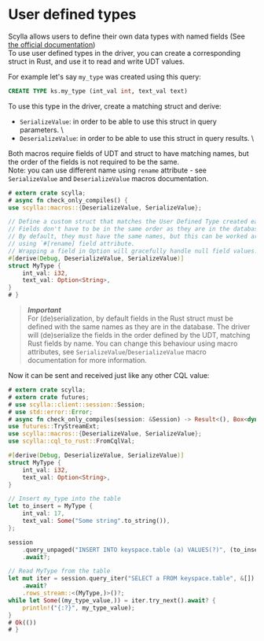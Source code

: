 # User defined types
Scylla allows users to define their own data types with named fields (See [the official documentation](https://opensource.docs.scylladb.com/stable/cql/types.html#user-defined-types))\
To use user defined types in the driver, you can create a corresponding struct in Rust, and use it to read and write UDT values.


For example let's say `my_type` was created using this query:
```sql
CREATE TYPE ks.my_type (int_val int, text_val text)
```

To use this type in the driver, create a matching struct and derive:
- `SerializeValue`: in order to be able to use this struct in query parameters. \
- `DeserializeValue`: in order to be able to use this struct in query results. \

Both macros require fields of UDT and struct to have matching names, but the order
of the fields is not required to be the same. \
Note: you can use different name using `rename` attribute - see `SerializeValue`
and `DeserializeValue` macros documentation.

```rust
# extern crate scylla;
# async fn check_only_compiles() {
use scylla::macros::{DeserializeValue, SerializeValue};

// Define a custom struct that matches the User Defined Type created earlier.
// Fields don't have to be in the same order as they are in the database.
// By default, they must have the same names, but this can be worked around
// using `#[rename] field attribute.
// Wrapping a field in Option will gracefully handle null field values.
#[derive(Debug, DeserializeValue, SerializeValue)]
struct MyType {
    int_val: i32,
    text_val: Option<String>,
}
# }
```

> ***Important***\
> For (de)serialization, by default fields in the Rust struct must be defined with the same names as they are in the database.
> The driver will (de)serialize the fields in the order defined by the UDT, matching Rust fields by name.
> You can change this behaviour using macro attributes, see `SerializeValue`/`DeserializeValue` macro documentation for more information.

Now it can be sent and received just like any other CQL value:
```rust
# extern crate scylla;
# extern crate futures;
# use scylla::client::session::Session;
# use std::error::Error;
# async fn check_only_compiles(session: &Session) -> Result<(), Box<dyn Error>> {
use futures::TryStreamExt;
use scylla::macros::{DeserializeValue, SerializeValue};
use scylla::cql_to_rust::FromCqlVal;

#[derive(Debug, DeserializeValue, SerializeValue)]
struct MyType {
    int_val: i32,
    text_val: Option<String>,
}

// Insert my_type into the table
let to_insert = MyType {
    int_val: 17,
    text_val: Some("Some string".to_string()),
};

session
    .query_unpaged("INSERT INTO keyspace.table (a) VALUES(?)", (to_insert,))
    .await?;

// Read MyType from the table
let mut iter = session.query_iter("SELECT a FROM keyspace.table", &[])
    .await?
    .rows_stream::<(MyType,)>()?;
while let Some((my_type_value,)) = iter.try_next().await? {
    println!("{:?}", my_type_value);
}
# Ok(())
# }
```